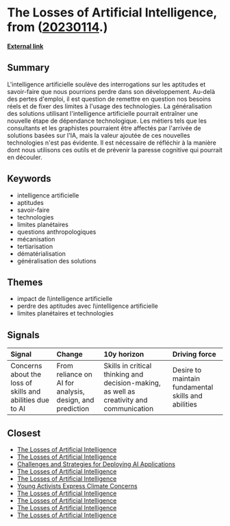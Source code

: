# __The Losses of Artificial Intelligence__, from ([20230114](https://kghosh.substack.com/p/20230114).)

__[External link](https://15marches.substack.com/p/quallons-nous-perdre-avec-lintelligence)__



## Summary

L'intelligence artificielle soulève des interrogations sur les aptitudes et savoir-faire que nous pourrions perdre dans son développement. Au-delà des pertes d'emploi, il est question de remettre en question nos besoins réels et de fixer des limites à l'usage des technologies. La généralisation des solutions utilisant l'intelligence artificielle pourrait entraîner une nouvelle étape de dépendance technologique. Les métiers tels que les consultants et les graphistes pourraient être affectés par l'arrivée de solutions basées sur l'IA, mais la valeur ajoutée de ces nouvelles technologies n'est pas évidente. Il est nécessaire de réfléchir à la manière dont nous utilisons ces outils et de prévenir la paresse cognitive qui pourrait en découler.

## Keywords

* intelligence artificielle
* aptitudes
* savoir-faire
* technologies
* limites planétaires
* questions anthropologiques
* mécanisation
* tertiarisation
* dématérialisation
* généralisation des solutions

## Themes

* impact de l\intelligence artificielle
* perdre des aptitudes avec l\intelligence artificielle
* limites planétaires et technologies

## Signals

| Signal                                                    | Change                                                   | 10y horizon                                                                              | Driving force                                       |
|:----------------------------------------------------------|:---------------------------------------------------------|:-----------------------------------------------------------------------------------------|:----------------------------------------------------|
| Concerns about the loss of skills and abilities due to AI | From reliance on AI for analysis, design, and prediction | Skills in critical thinking and decision-making, as well as creativity and communication | Desire to maintain fundamental skills and abilities |

## Closest

* [The Losses of Artificial Intelligence](79e1bc4839b3fdcdf068747159d66a48)
* [The Losses of Artificial Intelligence](79e1bc4839b3fdcdf068747159d66a48)
* [Challenges and Strategies for Deploying AI Applications](5491d4a9248c9b6f44f91fa0c4f04c73)
* [The Losses of Artificial Intelligence](79e1bc4839b3fdcdf068747159d66a48)
* [The Losses of Artificial Intelligence](79e1bc4839b3fdcdf068747159d66a48)
* [Young Activists Express Climate Concerns](a33285a958e1c67e274803ca7ce0bec2)
* [The Losses of Artificial Intelligence](79e1bc4839b3fdcdf068747159d66a48)
* [The Losses of Artificial Intelligence](79e1bc4839b3fdcdf068747159d66a48)
* [The Losses of Artificial Intelligence](79e1bc4839b3fdcdf068747159d66a48)
* [The Losses of Artificial Intelligence](79e1bc4839b3fdcdf068747159d66a48)